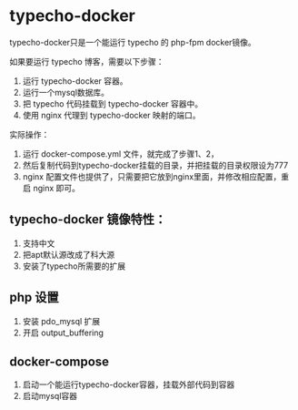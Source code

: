 # typecho-docker

typecho-docker只是一个能运行 typecho 的 php-fpm docker镜像。

如果要运行 typecho 博客，需要以下步骤：

1. 运行 typecho-docker 容器。
2. 运行一个mysql数据库。
3. 把 typecho 代码挂载到 typecho-docker 容器中。
3. 使用 nginx 代理到 typecho-docker 映射的端口。

实际操作：

1. 运行 docker-compose.yml 文件，就完成了步骤1、2，
2. 然后复制代码到typecho-docker挂载的目录，并把挂载的目录权限设为777
3. nginx 配置文件也提供了，只需要把它放到nginx里面，并修改相应配置，重启 nginx 即可。

## typecho-docker 镜像特性：

1. 支持中文
2. 把apt默认源改成了科大源
3. 安装了typecho所需要的扩展

## php 设置

1. 安装 pdo_mysql 扩展
2. 开启 output_buffering

## docker-compose

1. 启动一个能运行typecho-docker容器，挂载外部代码到容器
2. 启动mysql容器

